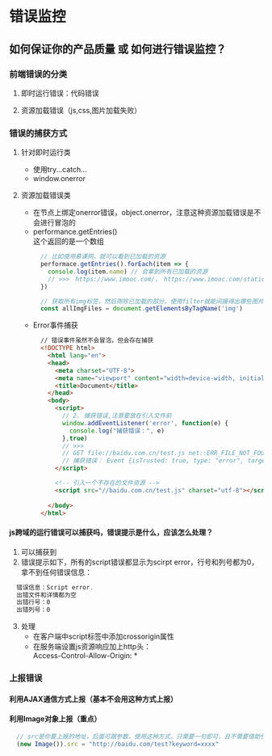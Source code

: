 # 错误监控
## 如何保证你的产品质量 或 如何进行错误监控？
### 前端错误的分类
1. 即时运行错误：代码错误

2. 资源加载错误（js,css,图片加载失败）
   
### 错误的捕获方式
1. 针对即时运行类
   * 使用try...catch...
   * window.onerror

2. 资源加载错误类
   * 在节点上绑定onerror错误，object.onerror，注意这种资源加载错误是不会进行冒泡的
   * performance.getEntries()  
      这个返回的是一个数组
      ```js
        // 比如使用慕课网，就可以看到已加载的资源
        performace.getEntries().forEach(item => {
          console.log(item.name) // 会拿到所有已加载的资源
          // >>>　https://www.imooc.com/，　https://www.imooc.com/static/moco/v1.0/dist/css/moco.min.css?t=202007291655，　https://www.imooc.com/static/lib/swiper/swiper-3.4.2.min.css?t=202007291655，https://www.imooc.com/static/img/index/logo-recommended.png
        })

        // 获取所有img标签，然后筛除已加载的部分，使用filter就能间接得出哪些图片资源未加载出来
        const allImgFiles = document.getElementsByTagName('img')
      ```
    * Error事件捕获
      ```html
        // 错误事件虽然不会冒泡，但会存在捕获
        <!DOCTYPE html>
          <html lang="en">
          <head>
            <meta charset="UTF-8">
            <meta name="viewport" content="width=device-width, initial-scale=1.0">
            <title>Document</title>
          </head>
          <body>
            <script>
              // 2. 捕获错误,注意要放在引入文件前
              window.addEventListener('error', function(e) {
                console.log("捕获错误：", e)
              },true)
              // >>>
              // GET file://baidu.com.cn/test.js net::ERR_FILE_NOT_FOUND catchError.html:12 
              // 捕获错误： Event {isTrusted: true, type: "error", target: script, currentTarget: Window, eventPhase: 1, …}
            </script>

            <!-- 引入一个不存在的文件资源 -->
            <script src="//baidu.com.cn/test.js" charset="utf-8"></script>
            
          </body>
        </html>
      ```
#### js跨域的运行错误可以捕获吗，错误提示是什么，应该怎么处理？
1. 可以捕获到
2. 错误提示如下，所有的script错误都显示为scirpt error，行号和列号都为0，拿不到任何错误信息：
```js
  错误信息：Script error.
  出错文件和详情都为空
  出错行号：0
  出错列号：0
```
3. 处理
   * 在客户端中script标签中添加crossorigin属性  
   * 在服务端设置js资源响应加上http头：  
      Access-Control-Allow-Origin: *

### 上报错误
#### 利用AJAX通信方式上报（基本不会用这种方式上报）
#### 利用Image对象上报（重点）
```js
  // src是你要上报的地址，后面可跟参数，使用这种方式，只需要一句即可，且不需要借助任何第三方库
  (new Image()).src = "http://baidu.com/test?keyword=xxxx"
```